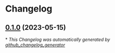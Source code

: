 # Changelog

## [0.1.0](https://github.com/amrangry/TagsCollection/tree/0.1.0) (2023-05-15)


\* *This Changelog was automatically generated by [github_changelog_generator](https://github.com/github-changelog-generator/github-changelog-generator)*

